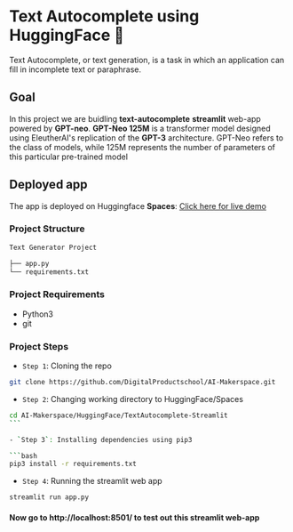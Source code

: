 # Text Autocomplete using HuggingFace 🤗

Text Autocomplete, or text generation, is a task in which an application can fill in incomplete text or paraphrase.

## Goal

In this project we are buidling **text-autocomplete** **streamlit** web-app powered by **GPT-neo**. **GPT-Neo 125M** is a transformer model designed using EleutherAI's replication of the **GPT-3** architecture. GPT-Neo refers to the class of models, while 125M represents the number of parameters of this particular pre-trained model

## Deployed app

The app is deployed on Huggingface **Spaces**: [Click here for live demo](https://huggingface.co/spaces/SudhanshuBlaze/text-generation-gpt-neo)

### Project Structure

```bash
Text Generator Project

├── app.py
└── requirements.txt
```

### Project Requirements

- Python3
- git

### Project Steps

- `Step 1`: Cloning the repo

```bash
git clone https://github.com/DigitalProductschool/AI-Makerspace.git
```

- `Step 2`: Changing working directory to HuggingFace/Spaces

````bash
cd AI-Makerspace/HuggingFace/TextAutocomplete-Streamlit
```

- `Step 3`: Installing dependencies using pip3

```bash
pip3 install -r requirements.txt
````

- `Step 4`: Running the streamlit web app

```bash
streamlit run app.py
```

#### Now go to http://localhost:8501/ to test out this streamlit web-app
